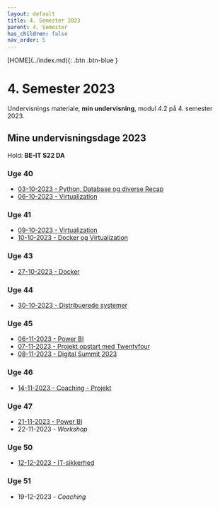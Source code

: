 ```yaml
---
layout: default
title: 4. Semester 2023
parent: 4. Semester
has_children: false
nav_order: 5
---
```


<span class="fs-1">
[HOME](../index.md){: .btn .btn-blue }
</span>

# 4. Semester 2023
Undervisnings materiale, **min undervisning**, modul 4.2 på 4. semester 2023.

## Mine undervisningsdage 2023
Hold: **BE-IT S22 DA**

### Uge 40
- [03-10-2023 - Python, Database og diverse Recap](./python/index.md)
- [06-10-2023 - Virtualization](./virtualisering/index.md)

### Uge 41
- [09-10-2023 - Virtualization](./virtualisering/index.md)
- [10-10-2023 - Docker og Virtualization](./docker/index.md)

### Uge 43
- [27-10-2023 - Docker](./docker/index.md)

### Uge 44
- [30-10-2023 - Distribuerede systemer](./distribuerede_systemer/index.md)

### Uge 45
- [06-11-2023 - Power BI](./power_bi/index.md)
- [07-11-2023 - Projekt opstart med Twentyfour](./twentyfour/index.md)
- [08-11-2023 - Digital Summit 2023](https://event.ing.dk/digitaltechsummit)

### Uge 46
- [14-11-2023 - Coaching - Projekt](./twentyfour/index.md)

### Uge 47
- [21-11-2023 - Power BI](./power_bi/index.md)
- 22-11-2023 - *Workshop*

### Uge 50
- [12-12-2023 - IT-sikkerhed](./it_security/index.md)

### Uge 51
- 19-12-2023 - *Coaching*